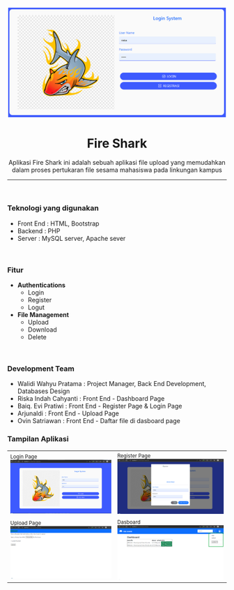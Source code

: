 <p align="center">
  <img src="https://github.com/w4lidi/tugas_kelpompok_4_file_upload/blob/main/asset/screenshoot/banner.png" width="500px">
</p>

<h1 align="center">Fire Shark</h1>

<span align="center">
  <p>Aplikasi Fire Shark ini adalah sebuah aplikasi file upload yang memudahkan dalam proses pertukaran file sesama mahasiswa pada linkungan kampus</p>
</span>

<hr/>

<br/>
<h3>Teknologi yang digunakan</h3>

<ul>
  <li>Front End : HTML, Bootstrap</li>
  <li>Backend : PHP </li>
  <li>Server : MySQL server, Apache sever </li>
</ul>

<br/>

<h3>Fitur</h3>
<ul>
  <li><strong>Authentications</strong>
    <ul>
      <li>Login</li>
      <li>Register</li>
      <li>Logut</li>
    </ul>
  </li>
  
  <li><strong>File Management</strong>
    <ul>
      <li>Upload</li>
      <li>Download</li>
      <li>Delete</li>
    </ul>
  </li>
</ul>

<br/>

<h3>Development Team</h3>
<ul>
  <li> Walidi Wahyu Pratama : Project Manager, Back End Development, Databases Design</li>
  <li> Riska Indah Cahyanti : Front End - Dashboard Page</li>
  <li> Baiq. Evi Pratiwi : Front End - Register Page & Login Page</li>
  <li> Arjunaldi : Front End - Upload Page</li>
  <li> Ovin Satriawan : Front End - Daftar file di dasboard page
</ul>

<h3>Tampilan Aplikasi</h3>

<table>
<!-- row -->
  <tr>
    <td>
      <small>Login Page</small>
      <img src='https://github.com/w4lidi/tugas_kelpompok_4_file_upload/blob/main/asset/screenshoot/login_form.png' width='100%'>
    </td>
    <td>
      <small>Register Page</small>
      <img src='https://github.com/w4lidi/tugas_kelpompok_4_file_upload/blob/main/asset/screenshoot/register_form.png' width='100%'>
    </td>
  </tr>
<!-- row -->
<tr>
  <td>
    <small>Upload Page</small>
    <img src='https://github.com/w4lidi/tugas_kelpompok_4_file_upload/blob/main/asset/screenshoot/upload.png' width='100%'>
  </td>
  <td>
    <small>Dasboard</small>
    <img src='https://github.com/w4lidi/tugas_kelpompok_4_file_upload/blob/main/asset/screenshoot/dashboard.png' width='100%'>
    </td>
 </tr>
</table>
<!-- row -->

